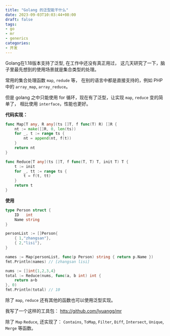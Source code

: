 ```yaml
---
title: "Golang 的泛型能干什么"
date: 2023-09-03T10:03:44+08:00
draft: false
tags:
- go
- mr
- generics
categories:
- 开发
---
```


<!--more-->

Golang在1.18版本支持了泛型, 在工作中还没有真正用过， 这几天研究了一下，脑子里最先想到的使用场景就是集合类型的处理。 

常用的集合处理函数 `map`, `redude`  等， 在别的语言中都是直接支持的，例如 PHP 中的 `array_map`, `array_reduce`。

但是 golang 之中只能使用 for 循环，现在有了泛型，让实现 `map`, `reduce` 变的简单了， 相比使用 `interface`，性能也更好。

**代码实现：**

```go
func Map[T any, R any](ts []T, f func(T) R) []R {
	nt := make([]R, 0, len(ts))
	for _, t := range ts {
		nt = append(nt, f(t))
	}
	return nt
}

func Reduce[T any](ts []T, f func(T, T) T, init T) T {
	t := init
	for _, tt := range ts {
		t = f(t, tt)
	}
	return t
}
```

**使用**

```go
type Person struct {
    ID   int
    Name string
}

personList := []Person{
    { 1,"zhangsan"},
    { 2,"lisi"},
}

names := Map(personList, func(p Person) string { return p.Name })
fmt.Println(names) // [zhangsan lisi]

nums := []int{1,2,3,4}
total := Reduce(nums, func(a, b int) int {
    return a+b
}, 0)
fmt.Println(total) // 10
```

除了 `map`, `reduce` 还有其他的函数也可以使用泛型实现。  

我写了一个这样的工具包： [htts://github.com/lyuangg/mr](https://github.com/lyuangg/mr)

除了 `Map` `Reduce`, 还实现了： `Contains`, `ToMap`, `Filter`, `Diff`, `Intersect`, `Unique`, `Merge` 等函数。 
